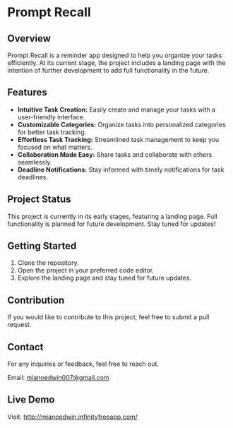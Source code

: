 # Prompt Recall

## Overview

Prompt Recall is a reminder app designed to help you organize your tasks efficiently. At its current stage, the project includes a landing page with the intention of further development to add full functionality in the future.


## Features

- **Intuitive Task Creation:** Easily create and manage your tasks with a user-friendly interface.
- **Customizable Categories:** Organize tasks into personalized categories for better task tracking.
- **Effortless Task Tracking:** Streamlined task management to keep you focused on what matters.
- **Collaboration Made Easy:** Share tasks and collaborate with others seamlessly.
- **Deadline Notifications:** Stay informed with timely notifications for task deadlines.

## Project Status

This project is currently in its early stages, featuring a landing page. Full functionality is planned for future development. Stay tuned for updates!

## Getting Started

1. Clone the repository.
2. Open the project in your preferred code editor.
3. Explore the landing page and stay tuned for future updates.

## Contribution

If you would like to contribute to this project, feel free to submit a pull request.

## Contact

For any inquiries or feedback, feel free to reach out.

Email: mianoedwin007@gmail.com

## Live Demo
Visit: http://mianoedwin.infinityfreeapp.com/
